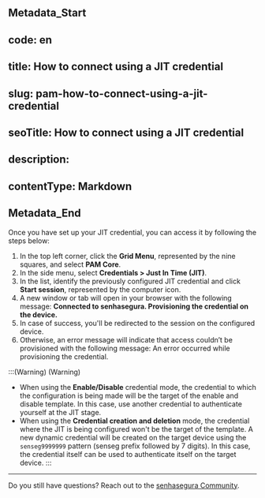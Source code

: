 ## Metadata_Start 
## code: en
## title: How to connect using a JIT credential 
## slug: pam-how-to-connect-using-a-jit-credential 
## seoTitle: How to connect using a JIT credential 
## description:  
## contentType: Markdown 
## Metadata_End
Once you have set up your JIT credential, you can access it by following the steps below:

1. In the top left corner, click the **Grid Menu**, represented by the nine squares, and select **PAM Core**.
2. In the side menu, select **Credentials > Just In Time (JIT)**.
3. In the list, identify the previously configured JIT credential and click **Start session**, represented by the computer icon.
4. A new window or tab will open in your browser with the following message: **Connected to senhasegura. Provisioning the credential on the device.**
5. In case of success, you'll be redirected to the session on the configured device.
6. Otherwise, an error message will indicate that access couldn’t be provisioned with the following message: An error occurred while provisioning the credential.

:::(Warning) (Warning)
- When using the **Enable/Disable** credential mode, the credential to which the configuration is being made will be the target of the enable and disable template. In this case, use another credential to authenticate yourself at the JIT stage.
- When using the **Credential creation and deletion** mode, the credential where the JIT is being configured won't be the target of the template. A new dynamic credential will be created on the target device using the `senseg9999999` pattern (senseg prefix followed by 7 digits). In this case, the credential itself can be used to authenticate itself on the target device.
:::

---

Do you still have questions? Reach out to the [senhasegura Community](https://community.senhasegura.io/).
